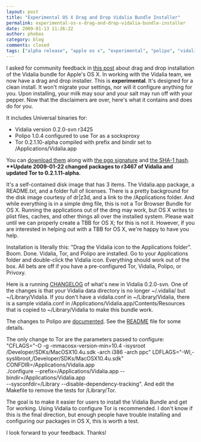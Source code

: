 ```yaml
---
layout: post
title: "Experimental OS X Drag and Drop Vidalia Bundle Installer"
permalink: experimental-os-x-drag-and-drop-vidalia-bundle-installer
date: 2009-01-13 11:26:22
author: phobos
category: blog
comments: closed
tags: ["alpha release", "apple os x", "experimental", "polipo", "vidalia bundle"]
---
```


I asked for community feedback in [this post](https://blog.torproject.org/blog/os-x-vidalia-bundle-thoughts) about drag and drop installation of the Vidalia bundle for Apple's OS X. In working with the Vidalia team, we now have a drag and drop installer. This is **experimental**. It's designed for a clean install. It won't migrate your settings, nor will it configure anything for you. Upon installing, your milk may sour and your salt may run off with your pepper. Now that the disclaimers are over, here's what it contains and does do for you.

<!-- more -->

It includes Universal binaries for:

-   Vidalia version 0.2.0-svn r3425
-   Polipo 1.0.4 configured to use Tor as a socksproxy
-   Tor 0.2.1.10-alpha compiled with prefix and bindir set to /Applications/Vidalia.app

You can [download them](http://interloper.org/tmp/vidalia/vidalia-bundle-0.2.1.11-alpha-0.2.0-svn-r3467-universal.dmg) along with [the pgp signature](http://interloper.org/tmp/vidalia/vidalia-bundle-0.2.1.11-alpha-0.2.0-svn-r3467-universal.dmg.asc) and [the SHA-1 hash](http://interloper.org/tmp/vidalia/vidalia-bundle-0.2.1.11-alpha-0.2.0-svn-r3467-universal.dmg.sha1). **\*\*Update 2009-01-22 changed packages to r3467 of Vidalia and updated Tor to 0.2.1.11-alpha.**

It's a self-contained disk image that has 3 items. The Vidalia.app package, a README.txt, and a folder full of licenses. There is a pretty background for the disk image courtesy of dr|z3d, and a link to the /Applications folder. And while everything is in a simple dmg file, this is not a Tor Browser Bundle for OS X. Running the applications out of the dmg may work, but OS X writes to plist files, caches, and other things all over the installed system. Please wait until we can properly create a TBB for OS X; for this is not it. However, if you are interested in helping out with a TBB for OS X, we're happy to have you help.

Installation is literally this: "Drag the Vidalia icon to the Applications folder". Boom. Done. Vidalia, Tor, and Polipo are installed. Go to your Applications folder and double-click the Vidalia icon. Everything should work out of the box. All bets are off if you have a pre-configured Tor, Vidalia, Polipo, or Privoxy.

Here is a running [CHANGELOG](http://trac.vidalia-project.net/browser/vidalia/trunk/CHANGELOG) of what's new in Vidalia 0.2.0-svn. One of the changes is that your Vidalia data directory is no longer \~/.vidalia/ but \~/Library/Vidalia. If you don't have a vidalia.conf in \~/Library/Vidalia, there is a sample vidalia.conf in /Applications/Vidalia.app/Contents/Resources that is copied to \~/Library/Vidalia to make this bundle work.

The changes to Polipo are [documented](https://svn.torproject.org/svn/tor/trunk/contrib/polipo/). See the [README](https://svn.torproject.org/svn/tor/trunk/contrib/polipo/README) file for some details.

The only change to Tor are the parameters passed to configure:  
 "CFLAGS="-O -g -mmacosx-version-min=10.4 -isysroot /Developer/SDKs/MacOSX10.4u.sdk -arch i386 -arch ppc" LDFLAGS="-Wl,-syslibroot,/Developer/SDKs/MacOSX10.4u.sdk"  
 CONFDIR=/Applications/Vidalia.app  
 ./configure --prefix=/Applications/Vidalia.app --bindir=/Applications/Vidalia.app  
 --sysconfdir=/Library --disable-dependency-tracking". And edit the Makefile to remove the tests for /Library/Tor.

The goal is to make it easier for users to install the Vidalia Bundle and get Tor working. Using Vidalia to configure Tor is recommended. I don't know if this is the final direction, but enough people have trouble installing and configuring our packages in OS X, this is worth a test.

I look forward to your feedback. Thanks!
